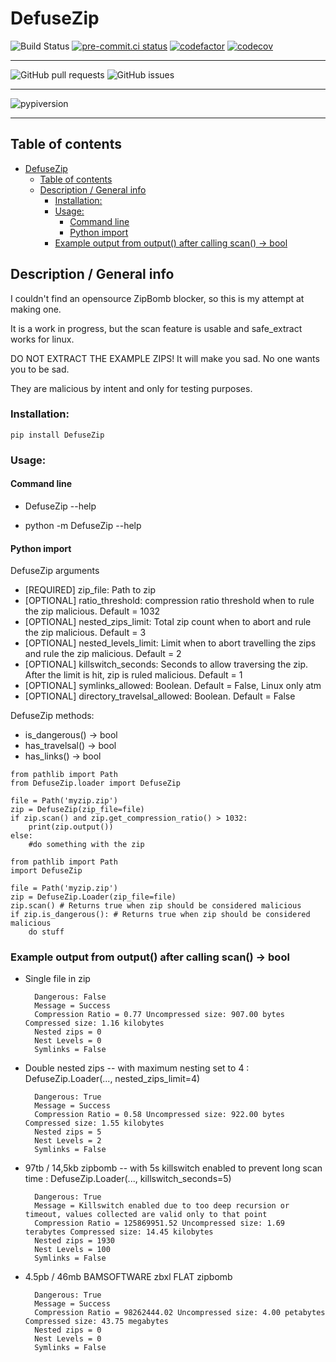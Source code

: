 # DefuseZip
![Build Status](https://github.com/kuviokelluja/DefuseZip/actions/workflows/tox.yml/badge.svg)
[![pre-commit.ci status](https://results.pre-commit.ci/badge/github/pre-commit/pre-commit/master.svg)](https://results.pre-commit.ci/latest/github/kuviokelluja/DefuseZip/main)
[![codefactor](https://www.codefactor.io/repository/github/kuviokelluja/defusezip/badge/main)](https://www.codefactor.io/repository/github/kuviokelluja/defusezip/overview/main)
[![codecov](https://codecov.io/gh/kuviokelluja/DefuseZip/branch/main/graph/badge.svg?token=AFSWTF0QBX)](https://codecov.io/gh/kuviokelluja/DefuseZip)


----
![GitHub pull requests](https://img.shields.io/github/issues-pr/kuviokelluja/DefuseZip)
![GitHub issues](https://img.shields.io/github/issues-raw/kuviokelluja/DefuseZip)

----
![pypiversion](https://img.shields.io/pypi/v/DefuseZip)

----


## Table of contents
- [DefuseZip](#defusezip)
  - [Table of contents](#table-of-contents)
  - [Description / General info](#description--general-info)
    - [Installation:](#installation)
    - [Usage:](#usage)
      - [Command line](#command-line)
      - [Python import](#python-import)
    - [Example output from output() after calling scan() -> bool](#example-output-from-output-after-calling-scan---bool)

## Description / General info
I couldn't find an opensource ZipBomb blocker, so this is my attempt at making one.

It is a work in progress, but the scan feature is usable and safe_extract works for linux.

DO NOT EXTRACT THE EXAMPLE ZIPS! It will make you sad. No one wants you to be sad.

They are malicious by intent and only for testing purposes.
### Installation:
```
pip install DefuseZip
```
### Usage:

#### Command line

* DefuseZip --help

* python -m DefuseZip --help
#### Python import
DefuseZip arguments
* [REQUIRED] zip_file: Path to zip
* [OPTIONAL] ratio_threshold: compression ratio threshold when to rule the zip malicious. Default = 1032
* [OPTIONAL] nested_zips_limit: Total zip count when to abort and rule the zip malicious. Default = 3
* [OPTIONAL] nested_levels_limit: Limit when to abort travelling the zips and rule the zip malicious. Default = 2
* [OPTIONAL] killswitch_seconds: Seconds to allow traversing the zip. After the limit is hit, zip is ruled malicious. Default = 1
* [OPTIONAL] symlinks_allowed: Boolean. Default = False, Linux only atm
* [OPTIONAL] directory_travelsal_allowed: Boolean. Default = False

DefuseZip methods:
* is_dangerous() -> bool
* has_travelsal() -> bool
* has_links() -> bool

```
from pathlib import Path
from DefuseZip.loader import DefuseZip

file = Path('myzip.zip')
zip = DefuseZip(zip_file=file)
if zip.scan() and zip.get_compression_ratio() > 1032:
    print(zip.output())
else:
    #do something with the zip
```
```
from pathlib import Path
import DefuseZip

file = Path('myzip.zip')
zip = DefuseZip.Loader(zip_file=file)
zip.scan() # Returns true when zip should be considered malicious
if zip.is_dangerous(): # Returns true when zip should be considered malicious
    do stuff
```



### Example output from output() after calling scan() -> bool
* Single file in zip

        Dangerous: False
        Message = Success
        Compression Ratio = 0.77 Uncompressed size: 907.00 bytes Compressed size: 1.16 kilobytes
        Nested zips = 0
        Nest Levels = 0
        Symlinks = False
* Double nested zips -- with maximum nesting set to 4 : DefuseZip.Loader(..., nested_zips_limit=4)

        Dangerous: True
        Message = Success
        Compression Ratio = 0.58 Uncompressed size: 922.00 bytes Compressed size: 1.55 kilobytes
        Nested zips = 5
        Nest Levels = 2
        Symlinks = False
* 97tb / 14,5kb zipbomb -- with 5s killswitch enabled to prevent long scan time : DefuseZip.Loader(..., killswitch_seconds=5)

        Dangerous: True
        Message = Killswitch enabled due to too deep recursion or timeout, values collected are valid only to that point
        Compression Ratio = 125869951.52 Uncompressed size: 1.69 terabytes Compressed size: 14.45 kilobytes
        Nested zips = 1930
        Nest Levels = 100
        Symlinks = False
* 4.5pb / 46mb BAMSOFTWARE zbxl FLAT zipbomb

        Dangerous: True
        Message = Success
        Compression Ratio = 98262444.02 Uncompressed size: 4.00 petabytes Compressed size: 43.75 megabytes
        Nested zips = 0
        Nest Levels = 0
        Symlinks = False
